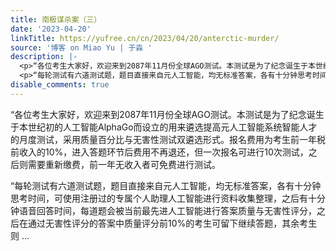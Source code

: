 ```yaml
---
title: 南极谋杀案（三）
date: '2023-04-20'
linkTitle: https://yufree.cn/cn/2023/04/20/anterctic-murder/
source: '博客 on Miao Yu | 于淼 '
description: |-
  <p>“各位考生大家好，欢迎来到2087年11月份全球AGO测试。本测试是为了纪念诞生于本世纪初的人工智能AlphaGo而设立的用来遴选提高元人工智能系统智能人才的月度测试，采用质量百分比与无害性测试双遴选形式。报名费用为考生前一年税前收入的10%，进入答题环节后费用不再退还，但一次报名可进行10次测试，之后则需要重新缴费，前一年无收入者可免费进行测试。</p>
  <p>“每轮测试有六道测试题，题目直接来自元人工智能，均无标准答案，各有十分钟思考时间，可使用注册过的专属个人助理人工智能进行资料收集整理，之后有十分钟语音回答时间，每道题会被当前最先进人工智能进行答案质量与无害性评分，之后在通过无害性评分的答案中质量评分前10%的考生可留下继续答题，其余考生则 ...
disable_comments: true
---
```

<p>“各位考生大家好，欢迎来到2087年11月份全球AGO测试。本测试是为了纪念诞生于本世纪初的人工智能AlphaGo而设立的用来遴选提高元人工智能系统智能人才的月度测试，采用质量百分比与无害性测试双遴选形式。报名费用为考生前一年税前收入的10%，进入答题环节后费用不再退还，但一次报名可进行10次测试，之后则需要重新缴费，前一年无收入者可免费进行测试。</p>
<p>“每轮测试有六道测试题，题目直接来自元人工智能，均无标准答案，各有十分钟思考时间，可使用注册过的专属个人助理人工智能进行资料收集整理，之后有十分钟语音回答时间，每道题会被当前最先进人工智能进行答案质量与无害性评分，之后在通过无害性评分的答案中质量评分前10%的考生可留下继续答题，其余考生则 ...